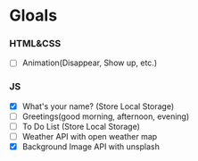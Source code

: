 # Gloals

### HTML&CSS

- [ ] Animation(Disappear, Show up, etc.)

### JS

- [x] What's your name? (Store Local Storage)
- [ ] Greetings(good morning, afternoon, evening)
- [ ] To Do List (Store Local Storage)
- [ ] Weather API with open weather map
- [x] Background Image API with unsplash